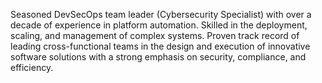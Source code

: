 Seasoned DevSecOps team leader (Cybersecurity Specialist) with over a decade of experience in platform automation. Skilled in the deployment, scaling, and management of complex systems. Proven track record of leading cross-functional teams in the design and execution of innovative software solutions with a strong emphasis on security, compliance, and efficiency.